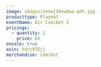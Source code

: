 ```yaml
---
image: images/zenwj38vw8aa-qdt.jpg
producttype: Playmat
eventName: Air Comiket 2
pricings:
  - quantity: 1
    price: 65
onsale: true
asin: hdrc97Ejj
merchandise: comiket
---
```

